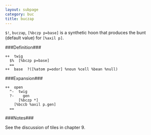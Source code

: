 ```yaml
---
layout: subpage
category: buc
title: buczap
---
```


`$!`, `buczap`, `[%bczp p=base]` is a synthetic hoon that
produces the bunt (default value) for `[%axil p]`.

###Definition###

    ++  twig  
      $%  [%bczp p=base]
      ==
    ++  base  ?([%atom p=odor] %noun %cell %bean %null)

###Expansion###
    
    ++  open
      ^-  twig
      ?-    gen
          [%bczp *]
        [%bccb %axil p.gen]
      ==

###Notes###

See the discussion of tiles in chapter 9.
